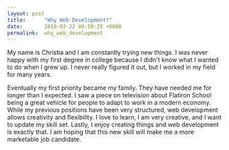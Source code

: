 ```yaml
---
layout: post
title:      "Why Web Development?"
date:       2018-03-22 00:50:25 +0000
permalink:  why_web_development
---
```



My name is Christia and I am constantly trying new things.  I was never happy with my first degree in college because I didn't know what I wanted to do when I grew up.  I never really figured it out, but I worked in my field for many years.  
 
Eventually my first priority became my family.  They have needed me for longer than I expected.  I saw a piece on television about Flatiron School being a great vehicle for people to adapt to work in a modern economy.  While my previous positions have been very structured, web development allows creativity and flexibility.  I love to learn, I am very creative, and I want to update my skill set.  Lastly, I enjoy creating things and web development is exactly that.  I am hoping that this new skill will make me a more marketable job candidate.  
